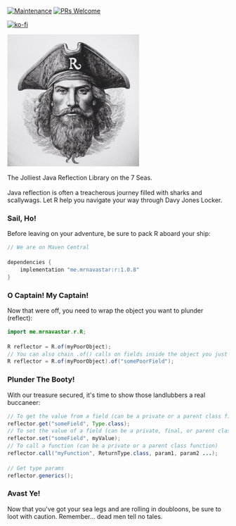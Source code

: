[![Maintenance](https://img.shields.io/badge/Maintained%3F-yes-green.svg)](https://GitHub.com/Naereen/StrapDown.js/graphs/commit-activity)
[![PRs Welcome](https://img.shields.io/badge/PRs-welcome-brightgreen.svg?style=flat-square)](http://makeapullrequest.com)

[![ko-fi](https://ko-fi.com/img/githubbutton_sm.svg)](https://ko-fi.com/G2G4DZF4D)

<img src="https://raw.githubusercontent.com/MrNavaStar/R/main/pirate.jpg" width="300" height="300">

The Jolliest Java Reflection Library on the 7 Seas.
<br></br>
Java reflection is often a treacherous journey filled with sharks and scallywags. Let R help you navigate your way through Davy Jones Locker.

### Sail, Ho!
Before leaving on your adventure, be sure to pack R aboard your ship:
```gradle
// We are on Maven Central

dependencies {
    implementation "me.mrnavastar:r:1.0.8"
}
```

### O Captain! My Captain!
Now that were off, you need to wrap the object you want to plunder (reflect):
```java
import me.mrnavastar.r.R;

R reflector = R.of(myPoorObject);
// You can also chain .of() calls on fields inside the object you just wrapped:
R reflector = R.of(myPoorObject).of("somePoorField");
```

### Plunder The Booty!
With our treasure secured, it's time to show those landlubbers a real buccaneer:
```java
// To get the value from a field (can be a private or a parent class field)
reflector.get("someField", Type.class);
// To set the value of a field (can be a private, final, or parent class field)
reflector.set("someField", myValue);
// To call a function (can be a private or a parent class function)
reflector.call("myFunction", ReturnType.class, param1, param2 ...);

// Get type params
reflector.generics();
```

### Avast Ye!
Now that you've got your sea legs and are rolling in doubloons, be sure to loot with caution. Remember... dead men tell no tales.
